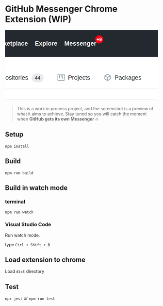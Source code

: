 # GitHub Messenger Chrome Extension (WIP)
![GitHub navbar with Messenger button](./messenger-menu-preview.png)

> This is a work in process project, and the screenshot is a preview of what it aims to achieve. Stay tuned so you will catch the moment when **GitHub gets its own Messenger** 🔥

## Setup

```
npm install
```

## Build

```
npm run build
```

## Build in watch mode

### terminal

```
npm run watch
```

### Visual Studio Code

Run watch mode.

type `Ctrl + Shift + B`

## Load extension to chrome

Load `dist` directory

## Test
`npx jest` or `npm run test`
